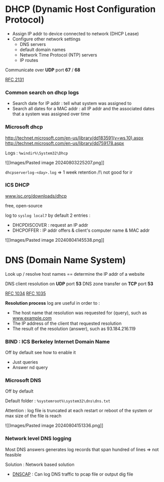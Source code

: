 
# DHCP (Dynamic Host Configuration Protocol)

- Assign IP addr to device connected to network (DHCP Lease)
- Configure other network settings
	- DNS servers
	- default domain names
	- Network Time Protocol (NTP) servers
	- IP routes

Communicate over **UDP** port **67** / **68**

[RFC 2131](https://datatracker.ietf.org/doc/html/rfc2131)

### Common search on dhcp logs

- Search date for IP addr : tell what system was assigned to
- Search all dates for a MAC addr : all IP addr and the associated dates that a system was assigned over time

### Microsoft dhcp

http://technet.microsoft.com/en-us/library/dd183591(v=ws.10).aspx
http://technet.microsoft.com/en-us/library/dd759178.aspx

Logs : ```%windir%\System32\Dhcp ```

![[Images/Pasted image 20240803225207.png]]

```dhcpserverlog-<day>.log``` => 1 week retention /!\\ not good for ir

### ICS DHCP

www.isc.org/downloads/dhcp

free, open-source

log to ```syslog local7``` by default
2 entries : 
- DHCPDISCOVER : request an IP addr
- DHCPOFFER : IP addr offers & client's computer name & MAC addr

![[Images/Pasted image 20240804145538.png]]

# DNS (Domain Name System)

Look up / resolve  host names == determine the IP addr of a website

DNS client resolution on **UDP** port **53**
DNS zone transfer on **TCP** port **53**

[RFC 1034](tools.ietf.org/html/rfc1034)
[RFC 1035](tools.ietf.org/html/rfc1035)

**Resolution process** log are useful in order to :
- The host name that resolution was requested for (query), such as
www.example.com
- The IP address of the client that requested resolution
- The result of the resolution (answer), such as 93.184.216.119

### BIND : ICS Berkeley Internet Domain Name

Off by default 
see how to enable it 
- Just queries
- Answer nd query

### Microsoft DNS 

Off by default

Default folder : ```%systemroot%\system32\dns\dns.txt```

Attention : log file is truncated at each restart or reboot of the system or max size of the file is reach

![[Images/Pasted image 20240804151336.png]]

### Network level DNS logging

Most DNS answers generates log records that span hundred of lines => not feasible

Solution : Network based solution 
- [DNSCAP](www.dns-oarc.net/tools/dnscap) : Can log DNS traffic to pcap file or output dig file
